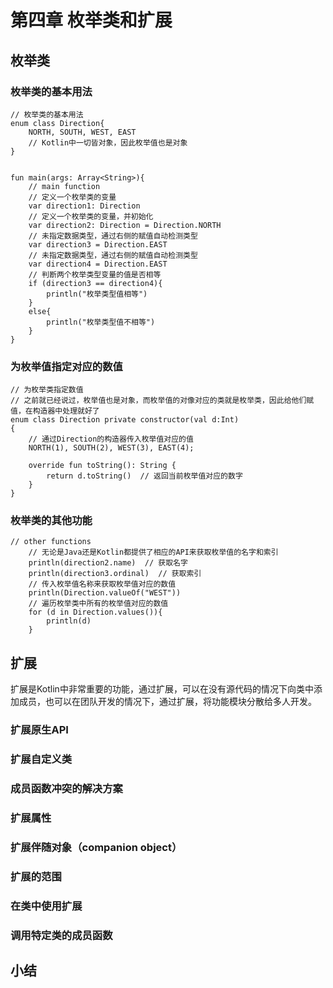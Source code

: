 # 第四章 枚举类和扩展
## 枚举类
### 枚举类的基本用法
```
// 枚举类的基本用法
enum class Direction{
    NORTH, SOUTH, WEST, EAST
    // Kotlin中一切皆对象，因此枚举值也是对象
}


fun main(args: Array<String>){
    // main function
    // 定义一个枚举类的变量
    var direction1: Direction
    // 定义一个枚举类的变量，并初始化
    var direction2: Direction = Direction.NORTH
    // 未指定数据类型，通过右侧的赋值自动检测类型
    var direction3 = Direction.EAST
    // 未指定数据类型，通过右侧的赋值自动检测类型
    var direction4 = Direction.EAST
    // 判断两个枚举类型变量的值是否相等
    if (direction3 == direction4){
        println("枚举类型值相等")
    }
    else{
        println("枚举类型值不相等")
    }
}
```
### 为枚举值指定对应的数值
```
// 为枚举类指定数值
// 之前就已经说过，枚举值也是对象，而枚举值的对像对应的类就是枚举类，因此给他们赋值，在构造器中处理就好了
enum class Direction private constructor(val d:Int)
{
    // 通过Direction的构造器传入枚举值对应的值
    NORTH(1), SOUTH(2), WEST(3), EAST(4);

    override fun toString(): String {
        return d.toString()  // 返回当前枚举值对应的数字
    }
}
```
### 枚举类的其他功能
```
// other functions
    // 无论是Java还是Kotlin都提供了相应的API来获取枚举值的名字和索引
    println(direction2.name)  // 获取名字
    println(direction3.ordinal)  // 获取索引
    // 传入枚举值名称来获取枚举值对应的数值
    println(Direction.valueOf("WEST"))
    // 遍历枚举类中所有的枚举值对应的数值
    for (d in Direction.values()){
        println(d)
    }
```
## 扩展
扩展是Kotlin中非常重要的功能，通过扩展，可以在没有源代码的情况下向类中添加成员，也可以在团队开发的情况下，通过扩展，将功能模块分散给多人开发。
### 扩展原生API

### 扩展自定义类

### 成员函数冲突的解决方案

### 扩展属性

### 扩展伴随对象（companion object）

### 扩展的范围

### 在类中使用扩展

### 调用特定类的成员函数

## 小结
